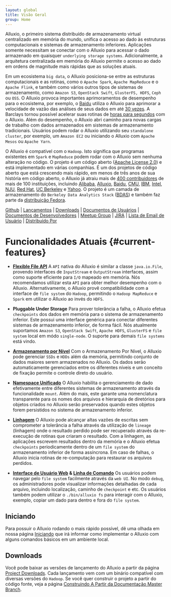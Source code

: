 ```yaml
---
layout: global
title: Visão Geral
group: Home
---
```


Alluxio, o primeiro sistema distribuído de armazenamento virtual centralizado em memória do mundo,
unifica o acesso ao dado às estruturas computacionais e sistemas de armazenamento inferiores.
Aplicações somente necessitam se conectar com o Alluxio para acessar o dado armazenado em quaisquer
`underlying storage systems`. Adicionalmente, a arquitetura centralizada em memória do Alluxio
permite o acesso ao dado em ordens de magnitude mais rápidas que as soluções atuais.

Em um ecosistema `big data`, o Alluxio posiciona-se entre as estruturas computacionais e as rotinas,
como o `Apache Spark`, `Apache MapReduce` e o `Apache Flink`, e também como vários outros tipos de
sistemas de armazenamento, como `Amazon S3`, `OpenStack Swift`, `GlusterFS, HDFS`, `Ceph` ou `OSS`. O Alluxio
provoca importantes aprimoramentos de desempenho para o ecosistema, por exemplo, o
[Baidu](https://www.baidu.com) utiliza o Alluxio para aprimorar a velocidade de vazão das análises
de seus dados em até [30 vezes](http://www.alluxio.com/assets/uploads/2016/02/Baidu-Case-Study.pdf).
A Barclays tornou possível acelerar suas rotinas de
[horas para segundos](https://dzone.com/articles/Accelerate-In-Memory-Processing-with-Spark-from-Hours-to-Seconds-With-Tachyon)
com o Alluxio.
Além do desempenho, o Alluxio abri caminho para novas cargas de trabalho com dados armazenados em
sistemas de armazenamento tradicionais. Usuários podem rodar o Alluxio utilizando seu
`standalone cluster`, por exemplo, um `Amazon EC2` ou iniciando o Alluxio com `Apache Mesos` ou `Apache Yarn`.

O Alluxio é compatível com o `Hadoop`. Isto significa que programas existentes em `Spark` e `MapReduce`
podem rodar com o Alluxio sem nenhuma alteração no código. O projeto é um código aberto
([Apache License 2.0](https://github.com/alluxio/alluxio/blob/master/LICENSE)) e está implementado em
várias companhias. É um dos projetos de código aberto que está crescendo mais rápido, em menos de três anos
de sua história em código aberto, o Alluxio já atraiu mais de
[400 contribuidores](https://github.com/alluxio/alluxio/graphs/contributors) de mais de 100 instituições,
incluindo [Alibaba](http://www.alibaba.com), [Alluxio](http://www.alluxio.com/),
[Baidu](https://www.baidu.com), [CMU](https://www.cmu.edu/), [IBM](https://www.ibm.com),
[Intel](http://www.intel.com/), [NJU](http://www.nju.edu.cn/english/), [Red Hat](https://www.redhat.com/),
[UC Berkeley](https://amplab.cs.berkeley.edu/) e [Yahoo](https://www.yahoo.com/).
O projeto é um camada de armazenamento do `Berkeley Data Analytics Stack`
([BDAS](https://amplab.cs.berkeley.edu/bdas/)) e também faz parte da
[distribuição Fedora](https://fedoraproject.org/wiki/SIGs/bigdata/packaging).

[Github](https://github.com/alluxio/alluxio/) |
[Lançamentos](http://alluxio.org/releases/) |
[Downloads](http://alluxio.org/downloads/) |
[Documentos de Usuários](Getting-Started.html) |
[Documentos de Desenvolvedores](Contributing-to-Alluxio.html) |
[Meetup Group](https://www.meetup.com/Alluxio/) |
[JIRA](https://alluxio.atlassian.net/browse/ALLUXIO) |
[Lista de Email de Usuário](https://groups.google.com/forum/?fromgroups#!forum/alluxio-users) |
[Distribuído Por](Powered-By-Alluxio.html)

<style>
#current-features + ul li {height:210px;}
</style>
# Funcionalidades Atuais {#current-features}
<!--for using the CSS，when tranlasting English title to Portuguese, must specify the id for Portuguese which is identical as the generated id in CSS for English title-->

* **[Flexible File API](File-System-API.html)** A `API` nativa do Alluxio é similar a classe
``java.io.File``, provendo interfaces de `InputStream` e `OutputStream` interfaces, assim como
suporte eficiente para `I/O` mapeado em memória. Nós recomendamos utilizar esta `API` para obter
melhor desempenho com o Alluxio. Alternativamente, o Alluxio provê compatibilidade com a interface
de `file system` do `Hadoop`, permitindo o `Hadoop MapReduce` e `Spark` em utilizar o Alluxio ao
invés do `HDFS`.

* **Pluggable Under Storage** Para prover tolerância a falha, o Alluxio efetua `checkpoints`
dos dados em memória para o sistema de armazenamento inferior. Este possui uma interface genérica
para conectar diferentes sistemas de armazenamento inferior, de forma fácil. Nós atualmente
suportamos `Amazon S3`, `OpenStack Swift`, `Apache HDFS`, `GlusterFS` e `file system` local em módo
`single-node`. O suporte para demais `file systems` está vindo.

* **[Armazenamento por Nível](Tiered-Storage-on-Alluxio.html)** Com o Armazenamento Por Nível, o
Alluxio pode gerenciar `SSDs` e `HDDs` além da memória, permitindo conjunto de dados maiores serem
armazenados no Alluxio. Os dados serão automaticamente gerenciados entre os diferentes níveis e
um conceito de fixação permite o controle direto do usuário.

* **[Namespace Unificado](Unified-and-Transparent-Namespace.html)** O Alluxio habilita o
gerenciamento de dado efetivamente entre diferentes sistemas de armazenamento através da
funcionalidade `mount`. Além do mais, este garante uma nomenclatura transparente para os nomes dos
arquivos e hierarquia de diretórios para objetos criados no Alluxio serão preservados quando
estes objetos forem persistidos no sistema de armazenamento inferior.

* **[Linhagem](Lineage-API.html)** O Alluxio pode alcançar altas vazões de escritas sem comprometer
a tolerância a falha através da utilização de `lineage` (linhagem) onde o resultado perdido
pode ser recuperado através da re-execução de rotinas que criaram o resultado. Com a linhagem,
as aplicações escrevem resultados dentro da memória e o Alluxio efetua `checkpoints` periodicamente
dentro de um `file system` do armazenamento inferior de forma assíncrona. Em caso de falhas, o
Alluxio inicia rotinas de re-computação para restaurar os arquivos perdidos.

* **[Interface de Usuário Web](Web-Interface.html) & [Linha de Comando](Command-Line-Interface.html)**
Os usuários podem navegar pelo `file system` facilmente através da `web UI`. No modo `debug`, os
administradores pode visualizar informações detalhadas de cada arquivo, incluindo localização,
caminho de `checkpoint` e etc. Os usuários também podem utilizar o ``./bin/alluxio fs`` para
interagir com o Alluxio, exemplo, copiar um dado para dentro e fora do `file system`.

## Iniciando

Para possuir o Alluxio rodando o mais rápido possível, dê uma olhada em nossa página
[Iniciando](Getting-Started.html) que irá informar como implementar o Alluxio com alguns comandos
básicos em um ambiente local.

## Downloads

Você pode baixar as versões de lançamento do Alluxio a partir da página
[Project Downloads](http://alluxio.org/downloads). Cada lançamento vem com um binário compatível com
diversas versões do `Hadoop`. Se você quer construir o projeto a partir do código fonte, veja a página
[Construindo A Partir da Documentação Master Branch](Building-Alluxio-Master-Branch.html).
